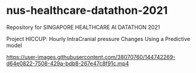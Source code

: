 # nus-healthcare-datathon-2021
Repository for SINGAPORE HEALTHCARE AI DATATHON 2021

Project HICCUP: Hourly IntraCranial pressure Changes Using a Predictive model



https://user-images.githubusercontent.com/38070760/144742269-d64e0822-7508-429a-bdb8-267e47c8f91c.mp4

